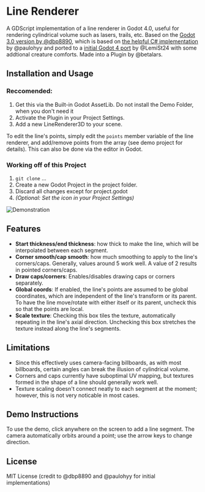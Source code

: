 # Line Renderer
A GDScript implementation of a line renderer in Godot 4.0, useful for rendering cylindrical volume such as lasers, trails, etc. Based on the [Godot 3.0 version by @dbp8890](https://github.com/dbp8890/line-renderer), which is based on [the helpful C# implementation](https://github.com/paulohyy/linerenderer) by @paulohyy and ported to a [initial Godot 4 port](https://github.com/LemiSt24/line-renderer) by @LemiSt24 with some addtional creature comforts. Made into a Plugin by @betalars.

## Installation and Usage

### Reccomended:
 1. Get this via the Built-in Godot AssetLib. Do not install the Demo Folder, when you don't need it
 2. Activate the Plugin in your Project Settings.
 3. Add a new LineRenderer3D to your scene.

To edit the line's points, simply edit the `points` member variable of the line renderer, and add/remove points from the array (see demo project for details). This can also be done via the editor in Godot.

### Working off of this Project
1. `git clone` ...
2. Create a new Godot Project in the project folder.
3. Discard all changes except for project.godot
4. *(Optional: Set the icon in your Project Settings)*

![Demonstration](https://github.com/dbp8890/LineRenderer/blob/master/linerendererdemo.gif)

## Features
- **Start thickness/end thickness**: how thick to make the line, which will be interpolated between each segment.
- **Corner smooth/cap smooth**: how much smoothing to apply to the line's corners/caps. Generally, values around 5 work well. A value of 2 results in pointed corners/caps.
- **Draw caps/corners**: Enables/disables drawing caps or corners separately.
- **Global coords**: If enabled, the line's points are assumed to be global coordinates, which are independent of the line's transform or its parent. To have the line move/rotate with either itself or its parent, uncheck this so that the points are local.
- **Scale texture**: Checking this box tiles the texture, automatically repeating in the line's axial direction. Unchecking this box stretches the texture instead along the line's segments.

## Limitations
- Since this effectively uses camera-facing billboards, as with most billboards, certain angles can break the illusion of cylindrical volume.
- Corners and caps currently have suboptimal UV mapping, but textures formed in the shape of a line should generally work well.
- Texture scaling doesn't connect neatly to each segment at the moment; however, this is not very noticable in most cases.

## Demo Instructions
To use the demo, click anywhere on the screen to add a line segment. The camera automatically orbits around a point; use the arrow keys to change direction.

## License
MIT License (credit to @dbp8890 and @paulohyy for initial implementations)
